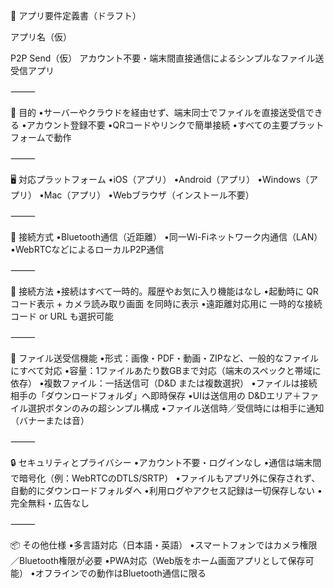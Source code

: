 📄 アプリ要件定義書（ドラフト）

アプリ名（仮）

P2P Send（仮）
アカウント不要・端末間直接通信によるシンプルなファイル送受信アプリ

⸻

🎯 目的
•サーバーやクラウドを経由せず、端末同士でファイルを直接送受信できる
•アカウント登録不要
•QRコードやリンクで簡単接続
•すべての主要プラットフォームで動作

⸻

🖥️ 対応プラットフォーム
•iOS（アプリ）
•Android（アプリ）
•Windows（アプリ）
•Mac（アプリ）
•Webブラウザ（インストール不要）

⸻

🔌 接続方式
•Bluetooth通信（近距離）
•同一Wi-Fiネットワーク内通信（LAN）
•WebRTCなどによるローカルP2P通信

⸻

🔐 接続方法
•接続はすべて一時的。履歴やお気に入り機能はなし
•起動時に QRコード表示 + カメラ読み取り画面 を同時に表示
•遠距離対応用に 一時的な接続コード or URL も選択可能

⸻

📁 ファイル送受信機能
•形式：画像・PDF・動画・ZIPなど、一般的なファイルにすべて対応
•容量：1ファイルあたり数GBまで対応（端末のスペックと帯域に依存）
•複数ファイル：一括送信可（D&D または複数選択）
•ファイルは接続相手の「ダウンロードフォルダ」へ即時保存
•UIは送信用の D&Dエリア＋ファイル選択ボタンのみの超シンプル構成
•ファイル送信時／受信時には相手に通知（バナーまたは音）

⸻

🔒 セキュリティとプライバシー
•アカウント不要・ログインなし
•通信は端末間で暗号化（例：WebRTCのDTLS/SRTP）
•ファイルもアプリ外に保存されず、自動的にダウンロードフォルダへ
•利用ログやアクセス記録は一切保存しない
•完全無料・広告なし

⸻

📦 その他仕様
•多言語対応（日本語・英語）
•スマートフォンではカメラ権限／Bluetooth権限が必要
•PWA対応（Web版をホーム画面アプリとして保存可能）
•オフラインでの動作はBluetooth通信に限る
